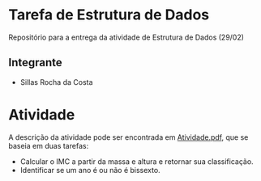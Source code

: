# Tarefa de Estrutura de Dados

Repositório para a entrega da atividade de Estrutura de Dados (29/02)

## Integrante

- Sillas Rocha da Costa

# Atividade

A descrição da atividade pode ser encontrada em [Atividade.pdf](./listaif.pdf), que se baseia em duas tarefas:

- Calcular o IMC a partir da massa e altura e retornar sua classificação.
- Identificar se um ano é ou não é bissexto.

